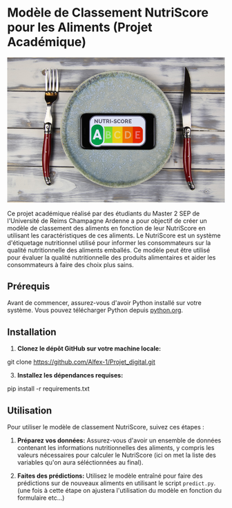 # Modèle de Classement NutriScore pour les Aliments (Projet Académique)

![Logo](https://github.com/Alfex-1/Projet_digital/blob/main/data/nutri.jpg)

Ce projet académique réalisé par des étudiants du Master 2 SEP de l'Université de Reims Champagne Ardenne a pour objectif de créer un modèle de classement des aliments en fonction de leur NutriScore en utilisant les caractéristiques de ces aliments.
Le NutriScore est un système d'étiquetage nutritionnel utilisé pour informer les consommateurs sur la qualité nutritionnelle des aliments emballés.
Ce modèle peut être utilisé pour évaluer la qualité nutritionnelle des produits alimentaires et aider les consommateurs à faire des choix plus sains.

## Prérequis

Avant de commencer, assurez-vous d'avoir Python installé sur votre système. Vous pouvez télécharger Python depuis [python.org](https://www.python.org/).

## Installation

1. **Clonez le dépôt GitHub sur votre machine locale:**

git clone https://github.com/Alfex-1/Projet_digital.git


3. **Installez les dépendances requises:**

pip install -r requirements.txt


## Utilisation

Pour utiliser le modèle de classement NutriScore, suivez ces étapes :

1. **Préparez vos données:** Assurez-vous d'avoir un ensemble de données contenant les informations nutritionnelles des aliments, y compris les valeurs nécessaires pour calculer le NutriScore (ici on met la liste des variables qu'on aura séléctionnées au final).

4. **Faites des prédictions:** Utilisez le modèle entraîné pour faire des prédictions sur de nouveaux aliments en utilisant le script `predict.py`.
(une fois à cette étape on ajustera l'utilisation du modèle en fonction du formulaire etc...)







